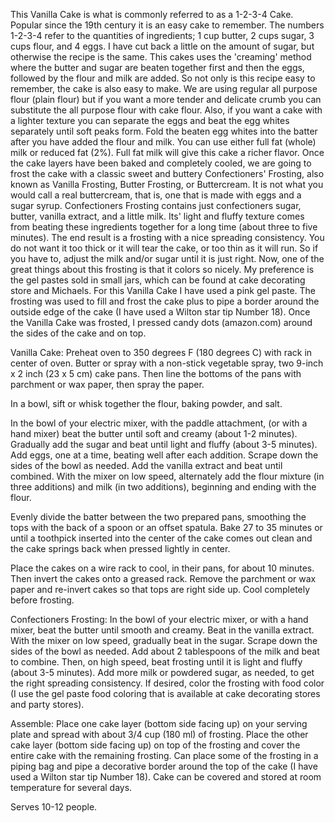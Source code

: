 This Vanilla Cake is what is commonly referred to as a 1-2-3-4 Cake. Popular since the 19th century it is an easy cake to remember. The numbers 1-2-3-4 refer to the quantities of ingredients; 1 cup butter, 2 cups sugar, 3 cups flour, and 4 eggs. I have cut back a little on the amount of sugar, but otherwise the recipe is the same. This cakes uses the 'creaming' method where the butter and sugar are beaten together first and then the eggs, followed by the flour and milk are added. So not only is this recipe easy to remember, the cake is also easy to make. We are using regular all purpose flour (plain flour) but if you want a more tender and delicate crumb you can substitute the all purpose flour with cake flour. Also, if you want a cake with a lighter texture you can separate the eggs and beat the egg whites separately until soft peaks form. Fold the beaten egg whites into the batter after you have added the flour and milk. You can use either full fat (whole) milk or reduced fat (2%). Full fat milk will give this cake a richer flavor.
Once the cake layers have been baked and completely cooled, we are going to frost the cake with a classic sweet and buttery Confectioners' Frosting, also known as Vanilla Frosting, Butter Frosting, or Buttercream. It is not what you would call a real buttercream, that is, one that is made with eggs and a sugar syrup. Confectioners Frosting contains just confectioners sugar, butter, vanilla extract, and a little milk. Its' light and fluffy texture comes from beating these ingredients together for a long time (about three to five minutes). The end result is a frosting with a nice spreading consistency. You do not want it too thick or it will tear the cake, or too thin as it will run. So if you have to, adjust the milk and/or sugar until it is just right. Now, one of the great things about this frosting is that it colors so nicely. My preference is the gel pastes sold in small jars, which can be found at cake decorating store and Michaels. For this Vanilla Cake I have used a pink gel paste. The frosting was used to fill and frost the cake plus to pipe a border around the outside edge of the cake (I have used a Wilton star tip Number 18). Once the Vanilla Cake was frosted, I pressed candy dots (amazon.com) around the sides of the cake and on top.


Vanilla Cake: Preheat oven to 350 degrees F (180 degrees C) with rack in center of oven. Butter or spray with a non-stick vegetable spray, two 9-inch x 2 inch (23 x 5 cm) cake pans. Then line the bottoms of the pans with parchment or wax paper, then spray the paper.

In a bowl, sift or whisk together the flour, baking powder, and salt.

In the bowl of your electric mixer, with the paddle attachment, (or with a hand mixer) beat the butter until soft and creamy (about 1-2 minutes). Gradually add the sugar and beat until light and fluffy (about 3-5 minutes). Add eggs, one at a time, beating well after each addition. Scrape down the sides of the bowl as needed. Add the vanilla extract and beat until combined. With the mixer on low speed, alternately add the flour mixture (in three additions) and milk (in two additions), beginning and ending with the flour.  

Evenly divide the batter between the two prepared pans, smoothing the tops with the back of a spoon or an offset spatula. Bake 27 to 35 minutes or until a toothpick inserted into the center of the cake comes out clean and the cake springs back when pressed lightly in center.  

Place the cakes on a wire rack to cool, in their pans, for about 10 minutes. Then invert the cakes onto a greased rack. Remove the parchment or wax paper and re-invert cakes so that tops are right side up. Cool completely before frosting.

Confectioners Frosting: In the bowl of your electric mixer, or with a hand mixer, beat the butter until smooth and creamy. Beat in the vanilla extract. With the mixer on low speed, gradually beat in the sugar. Scrape down the sides of the bowl as needed. Add about 2 tablespoons of the milk and beat to combine. Then, on high speed, beat frosting until it is light and fluffy (about 3-5 minutes). Add more milk or powdered sugar, as needed, to get the right spreading consistency. If desired, color the frosting with food color (I use the gel paste food coloring that is available at cake decorating stores and party stores).

Assemble: Place one cake layer (bottom side facing up) on your serving plate and spread with about 3/4 cup (180 ml) of frosting. Place the other cake layer (bottom side facing up) on top of the frosting and cover the entire cake with the remaining frosting. Can place some of the frosting in a piping bag and pipe a decorative border around the top of the cake (I have used a Wilton star tip Number 18). Cake can be covered and stored at room temperature for several days.

Serves 10-12 people.
